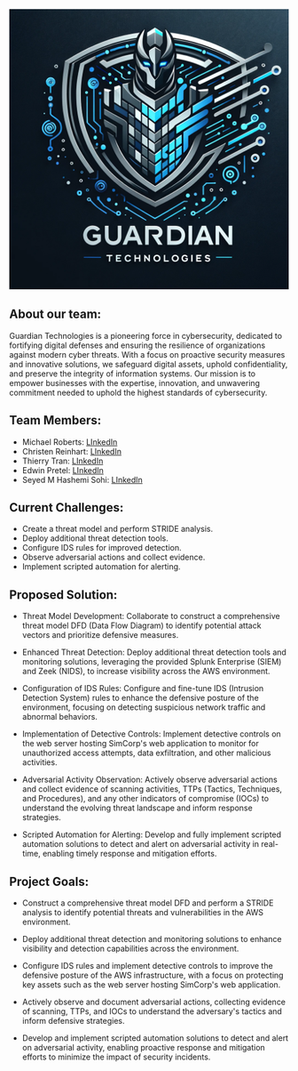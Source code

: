 <center>
  <img src="https://github.com/Guardian-Techonologies/Documents/blob/main/Guardian%20Technologies%20Avarta.png">
</center>

## About our team:

Guardian Technologies is a pioneering force in cybersecurity, dedicated to fortifying digital defenses and ensuring the resilience of organizations against modern cyber threats. With a focus on proactive security measures and innovative solutions, we safeguard digital assets, uphold confidentiality, and preserve the integrity of information systems. Our mission is to empower businesses with the expertise, innovation, and unwavering commitment needed to uphold the highest standards of cybersecurity.

## Team Members:
- Michael Roberts: [LInkedIn]()
- Christen Reinhart: [LInkedIn]()
- Thierry Tran: [LInkedIn]()
- Edwin Pretel: [LInkedIn]()
- Seyed M Hashemi Sohi: [LInkedIn]()
## Current Challenges:
* Create a threat model and perform STRIDE analysis.
* Deploy additional threat detection tools.
* Configure IDS rules for improved detection.
* Observe adversarial actions and collect evidence.
* Implement scripted automation for alerting.

## Proposed Solution:
* Threat Model Development: Collaborate to construct a comprehensive threat model DFD (Data Flow Diagram) to identify potential attack vectors and prioritize defensive measures.

* Enhanced Threat Detection: Deploy additional threat detection tools and monitoring solutions, leveraging the provided Splunk Enterprise (SIEM) and Zeek (NIDS), to increase visibility across the AWS environment.

* Configuration of IDS Rules: Configure and fine-tune IDS (Intrusion Detection System) rules to enhance the defensive posture of the environment, focusing on detecting suspicious network traffic and abnormal behaviors.

* Implementation of Detective Controls: Implement detective controls on the web server hosting SimCorp's web application to monitor for unauthorized access attempts, data exfiltration, and other malicious activities.

* Adversarial Activity Observation: Actively observe adversarial actions and collect evidence of scanning activities, TTPs (Tactics, Techniques, and Procedures), and any other indicators of compromise (IOCs) to understand the evolving threat landscape and inform response strategies.

* Scripted Automation for Alerting: Develop and fully implement scripted automation solutions to detect and alert on adversarial activity in real-time, enabling timely response and mitigation efforts.

## Project Goals:
* Construct a comprehensive threat model DFD and perform a STRIDE analysis to identify potential threats and vulnerabilities in the AWS environment.

* Deploy additional threat detection and monitoring solutions to enhance visibility and detection capabilities across the environment.

* Configure IDS rules and implement detective controls to improve the defensive posture of the AWS infrastructure, with a focus on protecting key assets such as the web server hosting SimCorp's web application.

* Actively observe and document adversarial actions, collecting evidence of scanning, TTPs, and IOCs to understand the adversary's tactics and inform defensive strategies.

* Develop and implement scripted automation solutions to detect and alert on adversarial activity, enabling proactive response and mitigation efforts to minimize the impact of security incidents.
